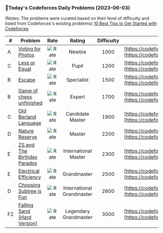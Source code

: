 ### 🌟Today's Codeforces Daily Problems (2023-06-03)
(Notes: The problems were curated based on their level of difficulty and listed from Codeforces's existing problems)
[10 Best Tips to Get Started with Codeforces](https://github.com/ika9810/Codeforces-Daily-Problems/blob/main/10%20Best%20Tips%20to%20Get%20Started%20with%20Codeforces.md)

| # | Problem | Rate| Rating | Difficulty | Contest |
|---| ----- | :--------: | :----------: | :----------: | ---------- |
|A|[Voting for Photos](https://codeforces.com/contest/637/problem/A)|![Rate](https://img.shields.io/badge/Newbie-1000-lightgrey)|Newbie|1000|[https://codeforces.com/contest/637](https://codeforces.com/contest/637)|
|C|[Less or Equal](https://codeforces.com/contest/977/problem/C)|![Rate](https://img.shields.io/badge/Pupil-1200-brightgreen)|Pupil|1200|[https://codeforces.com/contest/977](https://codeforces.com/contest/977)|
|B|[Escape](https://codeforces.com/contest/148/problem/B)|![Rate](https://img.shields.io/badge/Specialist-1500-9cf)|Specialist|1500|[https://codeforces.com/contest/148](https://codeforces.com/contest/148)|
|B|[Game of chess unfinished](https://codeforces.com/contest/42/problem/B)|![Rate](https://img.shields.io/badge/Expert-1700-blue)|Expert|1700|[https://codeforces.com/contest/42](https://codeforces.com/contest/42)|
|C|[Old Berland Language](https://codeforces.com/contest/37/problem/C)|![Rate](https://img.shields.io/badge/Candidate%20Master-1900-blueviolet)|Candidate Master|1900|[https://codeforces.com/contest/37](https://codeforces.com/contest/37)|
|D|[Nature Reserve](https://codeforces.com/contest/1059/problem/D)|![Rate](https://img.shields.io/badge/Master-2200-orange)|Master|2200|[https://codeforces.com/contest/1059](https://codeforces.com/contest/1059)|
|E|[ZS and The Birthday Paradox](https://codeforces.com/contest/711/problem/E)|![Rate](https://img.shields.io/badge/International%20Master-2300-orange)|International Master|2300|[https://codeforces.com/contest/711](https://codeforces.com/contest/711)|
|E|[Electrical Efficiency](https://codeforces.com/contest/1725/problem/E)|![Rate](https://img.shields.io/badge/Grandmaster-2500-red)|Grandmaster|2500|[https://codeforces.com/contest/1725](https://codeforces.com/contest/1725)|
|D|[Choosing Subtree is Fun](https://codeforces.com/contest/372/problem/D)|![Rate](https://img.shields.io/badge/International%20Grandmaster-2600-red)|International Grandmaster|2600|[https://codeforces.com/contest/372](https://codeforces.com/contest/372)|
|F2|[Falling Sand (Hard Version)](https://codeforces.com/contest/1534/problem/F2)|![Rate](https://img.shields.io/badge/Legendary%20Grandmaster-3000-red)|Legendary Grandmaster|3000|[https://codeforces.com/contest/1534](https://codeforces.com/contest/1534)|
